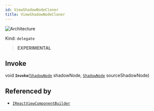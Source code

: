 ```yaml
---
id: ViewShadowNodeCloner
title: ViewShadowNodeCloner
---
```


![Architecture](https://img.shields.io/badge/architecture-new_only-blue)

Kind: `delegate`

> **EXPERIMENTAL**

## Invoke
void **`Invoke`**([`ShadowNode`](ShadowNode) shadowNode, [`ShadowNode`](ShadowNode) sourceShadowNode)

## Referenced by
- [`IReactViewComponentBuilder`](IReactViewComponentBuilder)
